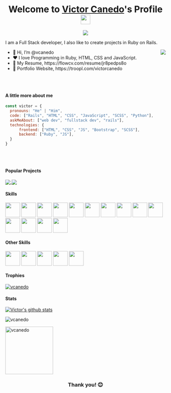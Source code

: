 
<p align="center">
  <h1 align="center">Welcome to <a href="https://github.com/vcanedo">Victor Canedo</a>'s Profile <img width="30px" src="https://raw.githubusercontent.com/iampavangandhi/iampavangandhi/master/gifs/Hi.gif"></h1>
</p>
<p align="center">
  <a align="center"><img src="https://readme-typing-svg.herokuapp.com?&font=IBM+Plex+Sans&color=F72EE2&size=25&lines=Welcome+to+my+GitHub+Profile!;I'm+a+Full+Stack+developer;I'm+a+Rails+developer" /></a>
</p>
<p>I am a Full Stack developer, I also like to create projects in Ruby on Rails.</p>
<img align="right" src="https://media.giphy.com/media/M9gbBd9nbDrOTu1Mqx/giphy.gif">
<ul>
  <li>👋 Hi, I’m @vcanedo</li>
  <li>❤️ I love Programming in Ruby, HTML, CSS and JavaScript.</li>
  <li>📄 My Resume, https://flowcv.com/resume/jr8pedps8o</li>
  <li>🧐 Portfolio Website, https://troopl.com/victorcanedo</li>
</ul>

</br>
</br>

#### A little more about me
```javascript
const victor = {
  pronouns: "He" | "Him",
  code: ["Rails", "HTML", "CSS", "JavaScript", "SCSS", "Python"],
  askMeAbout: ["web dev", "fullstack dev", "rails"],
  technologies: {
      frontend: ["HTML", "CSS", "JS", "Bootstrap", "SCSS"],
      backend: ["Ruby", "JS"],
  }
}
```

</br>
</br>

#### Popular Projects
<a href="https://github.com/0tt049/dev4dev">
  <img align="center" src="https://github-readme-stats.vercel.app/api/pin/?username=0tt049&repo=dev4dev&theme=onedark"/>
</a>
<a href="https://github.com/0tt049/murdoc">
  <img align="center" src="https://github-readme-stats.vercel.app/api/pin/?username=0tt049&repo=murdoc&theme=onedark"/>
</a>

<!-- animated code gif for later use -->
<!-- <img src = "https://media2.giphy.com/media/QssGEmpkyEOhBCb7e1/giphy.gif?cid=ecf05e47a0n3gi1bfqntqmob8g9aid1oyj2wr3ds3mg700bl&rid=giphy.gif" width = 32px> -->

#### Skills

<img src="https://cdn.jsdelivr.net/gh/devicons/devicon/icons/ruby/ruby-plain-wordmark.svg" width="46px" /> <img src="https://cdn.jsdelivr.net/gh/devicons/devicon/icons/rails/rails-plain-wordmark.svg" width="46px" /> <img src="https://cdn.jsdelivr.net/gh/devicons/devicon/icons/html5/html5-plain-wordmark.svg" width="46px" /> <img src="https://cdn.jsdelivr.net/gh/devicons/devicon/icons/javascript/javascript-plain.svg" width="46px" /> <img src="https://cdn.jsdelivr.net/gh/devicons/devicon/icons/nodejs/nodejs-plain-wordmark.svg" width="46px" /> <img src="https://cdn.jsdelivr.net/gh/devicons/devicon/icons/css3/css3-plain-wordmark.svg" width="46px" /> <img src="https://cdn.jsdelivr.net/gh/devicons/devicon/icons/sass/sass-original.svg" width="46px" /> <img src="https://cdn.jsdelivr.net/gh/devicons/devicon/icons/bootstrap/bootstrap-plain-wordmark.svg" width="46px" /> <img src="https://cdn.jsdelivr.net/gh/devicons/devicon/icons/sqlite/sqlite-original-wordmark.svg" width="46px" /> <img src="https://cdn.jsdelivr.net/gh/devicons/devicon/icons/mysql/mysql-original-wordmark.svg" width="46px" /> <img src="https://cdn.jsdelivr.net/gh/devicons/devicon/icons/postgresql/postgresql-plain-wordmark.svg" width="46px" /> <img src="https://cdn.jsdelivr.net/gh/devicons/devicon/icons/heroku/heroku-plain-wordmark.svg" 
width="46px" /> <img src="https://cdn.jsdelivr.net/gh/devicons/devicon/icons/git/git-plain.svg" width="46px" /> <img src="https://cdn.jsdelivr.net/gh/devicons/devicon/icons/figma/figma-original.svg" width="46px" />

#### Other Skills

<img src="https://cdn.jsdelivr.net/gh/devicons/devicon/icons/photoshop/photoshop-line.svg" width="46px" /> <img src="https://cdn.jsdelivr.net/gh/devicons/devicon/icons/illustrator/illustrator-line.svg" width="46px"/> <img src="https://cdn.jsdelivr.net/gh/devicons/devicon/icons/xd/xd-line.svg" width="46px" /> <img src="https://cdn.jsdelivr.net/gh/devicons/devicon/icons/premierepro/premierepro-original.svg"  width="46px" /> <img src="https://cdn4.iconfinder.com/data/icons/logos-and-brands/512/4_Indesign_Adobe_logo_logos-512.png" width="46px" />

#### Trophies

<p align="left"> <a href="https://github.com/ryo-ma/github-profile-trophy"><img src="https://github-profile-trophy.vercel.app/?username=vcanedo&row=2&column=6&theme=onedark&column=8&no-frame=false&no-bg=false" alt="vcanedo"></a></p>

#### Stats
<a href="https://github.com/vcanedo/github-readme-stats">
  <img src="https://github-readme-stats.anuraghazra1.vercel.app/api?username=vcanedo&show_icons=true&include_all_commits=true&theme=onedark" alt="Victor's github         stats" />
</a>

<p><img src="https://github-readme-stats.vercel.app/api/top-langs?username=vcanedo&show_icons=true&layout=compact&theme=onedark" alt="vcanedo" /></p>

<p>
  <img align="center" height="150em" src="https://github-readme-streak-stats.herokuapp.com/?user=vcanedo&theme=onedark" alt="vcanedo" />
</p>
  

<h3 align="center">Thank you! 😊</h3>
